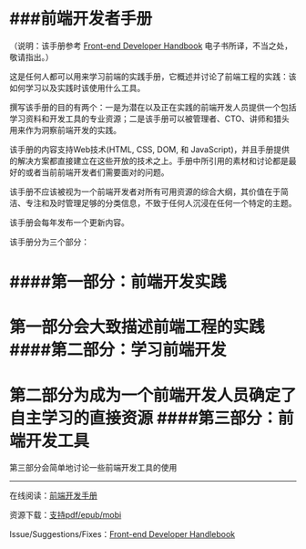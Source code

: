 ###前端开发者手册
===
（说明：该手册参考 [Front-end Developer Handbook](http://www.frontendhandbook.com/index.html) 电子书所译，不当之处，敬请指出。）

这是任何人都可以用来学习前端的实践手册，它概述并讨论了前端工程的实践：该如何学习以及实践时该使用什么工具。

撰写该手册的目的有两个：一是为潜在以及正在实践的前端开发人员提供一个包括学习资料和开发工具的专业资源；二是该手册可以被管理者、CTO、讲师和猎头用来作为洞察前端开发的实践。

该手册的内容支持Web技术(HTML, CSS, DOM, 和 JavaScript)，并且手册提供的解决方案都直接建立在这些开放的技术之上。手册中所引用的素材和讨论都是最好的或者当前前端开发者们需要面对的问题。

该手册不应该被视为一个前端开发者对所有可用资源的综合大纲，其价值在于简洁、专注和及时管理足够的分类信息，不致于任何人沉浸在任何一个特定的主题。

该手册会每年发布一个更新内容。

该手册分为三个部分：

####第一部分：前端开发实践
===
第一部分会大致描述前端工程的实践
####第二部分：学习前端开发
===
第二部分为成为一个前端开发人员确定了自主学习的直接资源
####第三部分：前端开发工具
===
第三部分会简单地讨论一些前端开发工具的使用

---

在线阅读：[前端开发手册](https://dwqs.gitbooks.io/frontendhandbook/content/)

资源下载：[支持pdf/epub/mobi](https://www.gitbook.com/book/dwqs/frontendhandbook/details)

Issue/Suggestions/Fixes：[Front-end Developer Handlebook](https://github.com/dwqs/fedHandlebook)




